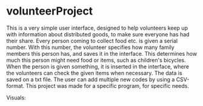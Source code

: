 # volunteerProject
This is a very simple user interface, designed to help volunteers keep up with information about distributed goods, to make sure everyone has had their share. Every person coming to collect food etc. is given a serial number. With this number, the volunteer specifies how many family members this person has, and saves it in the interface. This determines how much this person might need food or items, such as children's bicycles. When the person is given something, it is inserted in the interface, where the volunteers can check the given items when necessary. The data is saved on a txt file. The user can add multiple new codes by using a CSV-format. This project was made for a specific program, for specific needs. 

Visuals:

